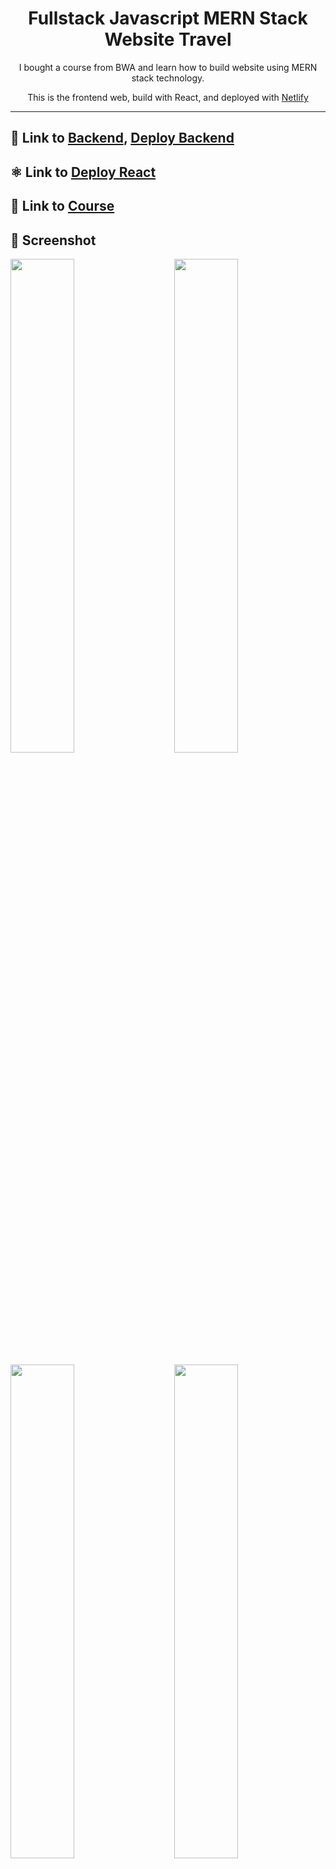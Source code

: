 <h1 align='center'>
Fullstack Javascript MERN Stack </br>
Website Travel
</h1>
<p align='center'>
I bought a course from BWA and learn how to build website using MERN stack technology.
</p>
<p align='center'>
This is the frontend web, build with React, and deployed with <a href='https://app.netlify.com/' target='_blank'>Netlify</a>
</p>

---


## 🚀 Link to [Backend](https://github.com/itsmee3223/bwa-mern-staycation-backend), [Deploy Backend](https://staycation-backend.up.railway.app)

## ⚛️ Link to [Deploy React](https://staycation-frontend-ramanda.netlify.app/)

## 🏫 Link to [Course](https://class.buildwithangga.com/kelas/full-stack-javascript-developer-website-travel?thumbnail=UaLl9ulabm.34&main_leads=searchresult)

## 📸 Screenshot

<img src='https://res.cloudinary.com/dniq91ewn/image/upload/v1672034178/BWA%20Staycation/Home_Page_xn6xla.png'  width='45%'> &nbsp; &nbsp; &nbsp; &nbsp; <img src='https://res.cloudinary.com/dniq91ewn/image/upload/v1672034175/BWA%20Staycation/Details_Page_ktdl2i.png'  width='45%'>


<img src='https://res.cloudinary.com/dniq91ewn/image/upload/v1672034173/BWA%20Staycation/Booking_Page_1_qfa720.png'  width='45%'> &nbsp; &nbsp; &nbsp; &nbsp; <img src='https://res.cloudinary.com/dniq91ewn/image/upload/v1672034173/BWA%20Staycation/Booking_Page_1.1_f83n8d.png'  width='45%'>


<img src='https://res.cloudinary.com/dniq91ewn/image/upload/v1672034169/BWA%20Staycation/Booking_Page_2_iktce9.png'  width='45%'> &nbsp; &nbsp; &nbsp; &nbsp; <img src='https://res.cloudinary.com/dniq91ewn/image/upload/v1672034169/BWA%20Staycation/Booking_Page_2.2_m80odc.png'  width='45%'>


<img src='https://res.cloudinary.com/dniq91ewn/image/upload/v1672034170/BWA%20Staycation/Booking_Page_3_kgocmi.png'  width='45%'>


## 🧾 Description

MERN is one of several variations of the MEAN stack (MongoDB Express Angular Node), where the traditional Angular.js front-end framework is replaced with React.js. Other variants include MEVN (MongoDB, Express, Vue, Node), and really any front-end JavaScript framework can work.

## 🔑 Keypoints
- Learn to Use Reactjs Libraries
- Learn to Build APIs with Nodejs & Expressjs
- Learn to make reusable component react from scratch
- Learn to work with non-sequel DBs with mongodb
- Learn UI/UX in building an online hotel booking website
- Learn Usability-Testing by analyzing website user behavior


## ✔️ Web Flow
<img src='https://res.cloudinary.com/dniq91ewn/image/upload/v1672035104/BWA%20Staycation/Main_Flow_2x_sfo3i1.png'>
<img src='https://res.cloudinary.com/dniq91ewn/image/upload/v1672035105/BWA%20Staycation/Website_Staycation_2x_tpyfhb.png'>

## ⚙ Tools and Technologies used
1. Node JS
2. React JS
3. Bootstrap CSS
4. GitHub
5. Figma
6. InVision App
7. Visual Studio Code

## 🛠 Installation and setup

1. Clone the repo to your local machine.
2. Install the required dependency for server using :

   ```javascript
   npm install
   ```

3. Create a .env file inside the root folder and provide the following environment variables:

   ```env
   PUBLIC_URL = <deployed web url>
   REACT_APP_HOST = <deployed backend url>
   ```

4. Start the dev server using :

   ```javascript
   npm start
   ```

5. Build project using :

   ```javascript
   npm run build
   ```

## 📝 Note
If you using Node.js ^17.0.0 change the scripts in package.json

replace start script
```
"start": "react-scripts start" 
```
to 
```
"start": "react-scripts --openssl-legacy-provider start"
```
replace build script
```
"build": "react-scripts build"
```
to 
```
"build": "react-scripts --openssl-legacy-provider build
```

Another method you can try is
1. Downgrade you're Node.js version lower than 17.0.0
2. Or upgrade React version in package.json